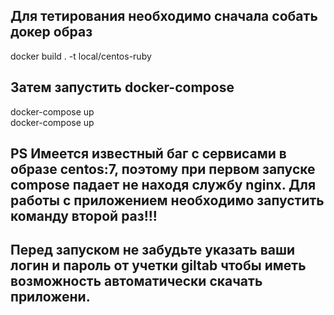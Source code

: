 ## Для тетирования необходимо сначала собать докер образ 
docker build . -t local/centos-ruby  
## Затем запустить docker-compose 
docker-compose up  
docker-compose up    

## PS Имеется известный баг с сервисами в образе centos:7, поэтому при первом запуске compose падает не находя службу nginx. Для работы с приложением необходимо запустить команду второй раз!!!
## Перед запуском не забудьте указать ваши логин и пароль от учетки giltab чтобы иметь возможность автоматически скачать приложени.

